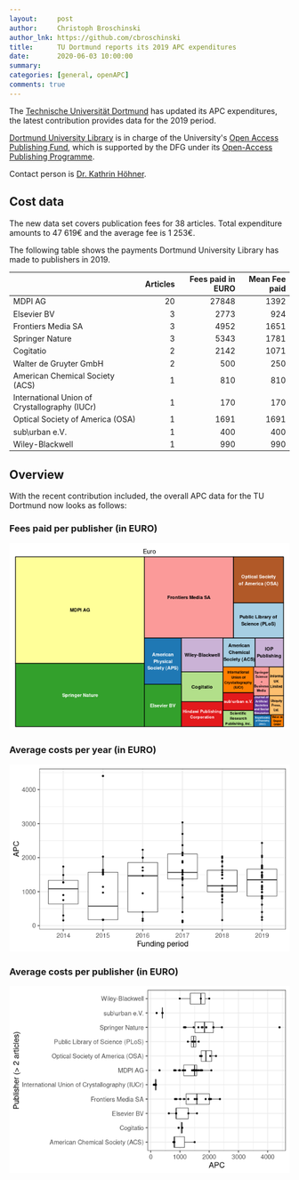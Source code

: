 ```yaml
---
layout:     post
author:     Christoph Broschinski
author_lnk: https://github.com/cbroschinski
title:      TU Dortmund reports its 2019 APC expenditures
date:       2020-06-03 10:00:00
summary:    
categories: [general, openAPC]
comments: true
---
```





The [Technische Universität Dortmund](https://www.tu-dortmund.de/uni/en/Home/index.html) has updated its APC expenditures, the latest contribution provides data for the 2019 period.

[Dortmund University Library](https://www.ub.tu-dortmund.de/index.html.en) is in charge of the University's [Open Access Publishing Fund](https://www.ub.tu-dortmund.de/open-access/index.html), which is supported by the DFG under its [Open-Access Publishing Programme](http://www.dfg.de/en/research_funding/programmes/infrastructure/lis/funding_opportunities/open_access/).

Contact person is [Dr. Kathrin Höhner](mailto:open-access@ub.tu-dortmund.de).

## Cost data



The new data set covers publication fees for 38 articles. Total expenditure amounts to 47 619€ and the average fee is 1 253€.

The following table shows the payments Dortmund University Library has made to publishers in 2019.


|                                              | Articles| Fees paid in EURO| Mean Fee paid|
|:---------------------------------------------|--------:|-----------------:|-------------:|
|MDPI AG                                       |       20|             27848|          1392|
|Elsevier BV                                   |        3|              2773|           924|
|Frontiers Media SA                            |        3|              4952|          1651|
|Springer Nature                               |        3|              5343|          1781|
|Cogitatio                                     |        2|              2142|          1071|
|Walter de Gruyter GmbH                        |        2|               500|           250|
|American Chemical Society (ACS)               |        1|               810|           810|
|International Union of Crystallography (IUCr) |        1|               170|           170|
|Optical Society of America (OSA)              |        1|              1691|          1691|
|sub\urban e.V.                                |        1|               400|           400|
|Wiley-Blackwell                               |        1|               990|           990|

## Overview

With the recent contribution included, the overall APC data for the TU Dortmund now looks as follows:

### Fees paid per publisher (in EURO)

![plot of chunk tree_dortmund_2020_06_03_full](/figure/tree_dortmund_2020_06_03_full-1.png)

###  Average costs per year (in EURO)

![plot of chunk box_dortmund_2020_06_03_year_full](/figure/box_dortmund_2020_06_03_year_full-1.png)

###  Average costs per publisher (in EURO)

![plot of chunk box_dortmund_2020_06_03_publisher_full](/figure/box_dortmund_2020_06_03_publisher_full-1.png)
